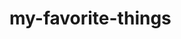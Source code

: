 # my-favorite-things
<!DOCTYPE html>
<html>
<style>
        .picture{
             width:200px; 
             height:150px;
             display: inline-block;
        }

        .link{
            display: inline-block;
        }
    </style>
>
    <head>
        <tittle>
            my first html
        </tittle>
    </head>
    <body>
        <h1>
            ALLAN MULEWA
        </h1>
        <p>
            My name is Allan Mulewa Mukare and i have been learning about making website .Am learnig about them so as to post them on my github in hopes to bieng employeed in making website
        </p>
        <p>
            my hobies are 
        </p>
        <ol>
            <li>Playing chess</li>
            <li>Learning new things ie coding </li>
            <li>Reading novels</li>
            <li>Leasining to music</li>
        </ol>
        <a href="https://www.chess.com/home" target="_blank">Heres a link to my favorite website</a>
        <p>i may not have an image of myself due to my broken phone but i can provide an altenative</p>
        <img class="picture" src="pictures/thumbnail-1.webp">
        <a  class="link"  href="file:///home/kali/Desktop/html/index.html/index.html">← Back to My Favorite Things</a>
    </body>
</html>
